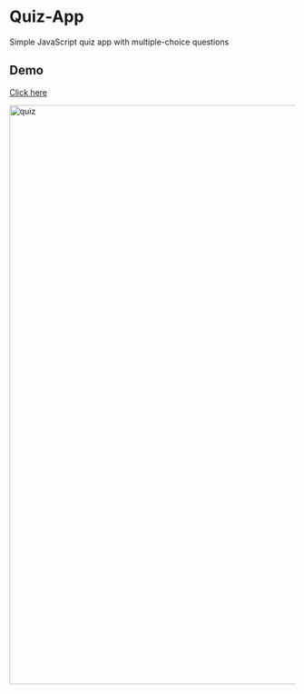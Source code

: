 # Quiz-App
Simple JavaScript quiz app with multiple-choice questions

## Demo

<a href="https://1337fury.github.io/Quiz-App/">Click here</a>

<img width="1020" alt="quiz" src="https://github.com/1337fury/Quiz-App/assets/107589431/4a500e74-004a-4030-a7de-4a134be305a0">
